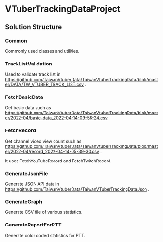 # VTuberTrackingDataProject

## Solution Structure

### Common

Commonly used classes and utilities.

### TrackListValidation

Used to validate track list in https://github.com/TaiwanVtuberData/TaiwanVtuberTrackingData/blob/master/DATA/TW_VTUBER_TRACK_LIST.csv .


### FetchBasicData

Get basic data such as https://github.com/TaiwanVtuberData/TaiwanVtuberTrackingData/blob/master/2022-04/basic-data_2022-04-14-09-56-24.csv .

### FetchRecord

Get channel video view count such as https://github.com/TaiwanVtuberData/TaiwanVtuberTrackingData/blob/master/2022-04/record_2022-04-14-05-39-30.csv .

It uses FetchYouTubeRecord and FetchTwitchRecord.

### GenerateJsonFile

Generate JSON API data in https://github.com/TaiwanVtuberData/TaiwanVTuberTrackingDataJson .

### GenerateGraph

Generate CSV file of various statistics.

### GenerateReportForPTT

Generate color coded statistics for PTT.
